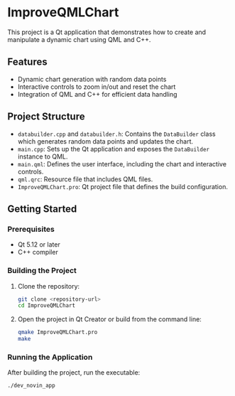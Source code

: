 # ImproveQMLChart

This project is a Qt application that demonstrates how to create and manipulate a dynamic chart using QML and C++.

## Features

- Dynamic chart generation with random data points
- Interactive controls to zoom in/out and reset the chart
- Integration of QML and C++ for efficient data handling

## Project Structure

- `databuilder.cpp` and `databuilder.h`: Contains the `DataBuilder` class which generates random data points and updates the chart.
- `main.cpp`: Sets up the Qt application and exposes the `DataBuilder` instance to QML.
- `main.qml`: Defines the user interface, including the chart and interactive controls.
- `qml.qrc`: Resource file that includes QML files.
- `ImproveQMLChart.pro`: Qt project file that defines the build configuration.

## Getting Started

### Prerequisites

- Qt 5.12 or later
- C++ compiler

### Building the Project

1. Clone the repository:
    ```sh
    git clone <repository-url>
    cd ImproveQMLChart
    ```

2. Open the project in Qt Creator or build from the command line:
    ```sh
    qmake ImproveQMLChart.pro
    make
    ```

### Running the Application

After building the project, run the executable:
```sh
./dev_novin_app
